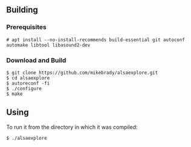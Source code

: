 ## Building
### Prerequisites
```
# apt install --no-install-recommends build-essential git autoconf automake libtool libasound2-dev
```
### Download and Build
```
$ git clone https://github.com/mikebrady/alsaexplore.git
$ cd alsaexplore
$ autoreconf -fi
$ ./configure
$ make
```
## Using
To run it from the directory in which it was compiled:
```
$ ./alsaexplore
```
